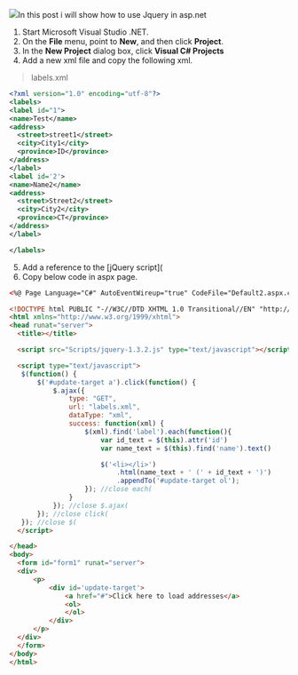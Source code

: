 
[![](http://3.bp.blogspot.com/_iY3Ra2OqpkA/SesmGifTHrI/AAAAAAAAB-U/EtWzhBRW4dg/s400/jq.jpg)](https://www.blogger.com/blog/post/edit/6673695286148904603/5648605650764605805#)In this post i will show how to use Jquery in asp.net

1.  Start Microsoft Visual Studio .NET.
2.  On the  **File**  menu, point to  **New**, and then click  **Project**.
3.  In the  **New Project**  dialog box, click  **Visual C# Projects**
4.  Add a new xml file and copy the following xml.

>labels.xml
```xml
<?xml version="1.0" encoding="utf-8"?>
<labels>
<label id="1">
<name>Test</name>
<address>
  <street>street1</street>
  <city>City1</city>
  <province>ID</province>
</address>
</label>
<label id='2'>
<name>Name2</name>
<address>
  <street>Street2</street>
  <city>City2</city>
  <province>CT</province>
</address>
</label>

</labels> 
```

5. Add a reference to the [jQuery script](
6. Copy below code in aspx page.
```html
<%@ Page Language="C#" AutoEventWireup="true" CodeFile="Default2.aspx.cs" Inherits="Default2" %>

<!DOCTYPE html PUBLIC "-//W3C//DTD XHTML 1.0 Transitional//EN" "http://www.w3.org/TR/xhtml1/DTD/xhtml1-transitional.dtd">
<html xmlns="http://www.w3.org/1999/xhtml">
<head runat="server">
  <title></title>

  <script src="Scripts/jquery-1.3.2.js" type="text/javascript"></script>

  <script type="text/javascript">
   $(function() {
       $('#update-target a').click(function() {
           $.ajax({
               type: "GET",
               url: "labels.xml",
               dataType: "xml",
               success: function(xml) {
                   $(xml).find('label').each(function(){
                       var id_text = $(this).attr('id')
                       var name_text = $(this).find('name').text()

                       $('<li></li>')
                           .html(name_text + ' (' + id_text + ')')
                           .appendTo('#update-target ol');
                   }); //close each(
               }
           }); //close $.ajax(
       }); //close click(
   }); //close $(
  </script>

</head>
<body>
  <form id="form1" runat="server">
  <div>
      <p>
          <div id='update-target'>
              <a href="#">Click here to load addresses</a>
              <ol>
              </ol>
          </div>
      </p>
  </div>
  </form>
</body>
</html>
```
<!--stackedit_data:
eyJoaXN0b3J5IjpbLTg1NzU1NzEzMywtNDIwMDEzMjg5LC0xNj
c2NDIyMzY0LDE3NTQ5MDEzMzAsMTA5NDMyODM4OSwtMzM1NjIy
ODYwLC0xNzMxMjQ2NjgyLC01NDkyNTQ4MDEsMTk0NTUzNzEyNy
wtMTg5NDE5OTQzMyw1MDIwOTYyMzEsLTgzNTc3MTE5MiwtNTUy
OTkzNDI2LDE1NTMxNjA2ODAsNjY4MTkwMDQ5LDEyMDMwNDY5ND
YsMTQwNzUxNzMxNSwtMzg0MTA1MDEzLC0zMTU2NDg1ODgsLTgw
MDU2MTkzMF19
-->
